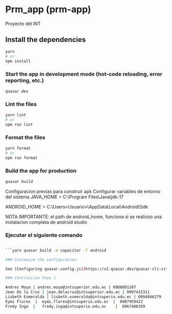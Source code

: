# Prm_app (prm-app)

Proyecto del INT

## Install the dependencies
```bash
yarn
# or
npm install
```

### Start the app in development mode (hot-code reloading, error reporting, etc.)
```bash
quasar dev
```


### Lint the files
```bash
yarn lint
# or
npm run lint
```


### Format the files
```bash
yarn format
# or
npm run format
```



### Build the app for production
```bash
quasar build
```

Configuracion previas para construir apk
Configurar variables de entorno del sistema
JAVA_HOME = C:\Program Files\Java\jdk-17

ANDROID_HOME = C:\Users\<Usuario>\AppData\Local\Android\Sdk

NOTA IMPORTANTE: el path de android_home, funciona si se realiozo una instalacion completa de android studio

### Ejecutar el siguiente comando

```bash

```yarn quasar build -m capacitor -T android

### Customize the configuration

See [Configuring quasar.config.js](https://v2.quasar.dev/quasar-cli-vite/quasar-config-js).

### Contruccion Fase 1

Andres Moya | andres.moya@intsuperior.edu.ec | 0988091107
Jean De la Cruz | jean.delacruz@intsuperior.edu.ec | 0997431311
Lisbeth Esmeralda | lisbeth.esmeralda@intsuperio.edu.ec | 0994846279
Eymi Flores  |  eymi.flores@intsuperio.edu.ec  |  0987959422
Fredy Inga  |   fredy.inga@intsuperio.edu.ec    |  0967406359

